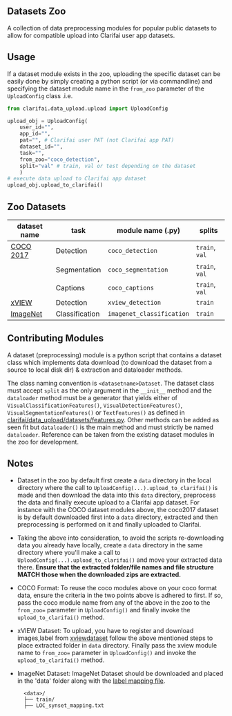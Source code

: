 ## Datasets Zoo

A collection of data preprocessing modules for popular public datasets to allow for compatible upload into Clarifai user app datasets.

## Usage

If a dataset module exists in the zoo, uploading the specific dataset can be easily done by simply creating a python script (or via commandline) and specifying the dataset module name in the `from_zoo` parameter of the  `UploadConfig` class .i.e.

```python
from clarifai.data_upload.upload import UploadConfig

upload_obj = UploadConfig(
	user_id="",
	app_id="",
	pat="", # Clarifai user PAT (not Clarifai app PAT)
	dataset_id="",
	task="",
	from_zoo="coco_detection",
	split="val" # train, val or test depending on the dataset
	)
# execute data upload to Clarifai app dataset
upload_obj.upload_to_clarifai()
```

## Zoo Datasets

 | dataset name | task | module name (.py) | splits |
 | --- | --- | --- | --- |
 | [COCO 2017](https://cocodataset.org/#download) | Detection | `coco_detection` | `train`, `val` |
 |        | Segmentation | `coco_segmentation` | `train`, `val` |
 |       | Captions | `coco_captions` | `train`, `val` |
 |[xVIEW](http://xviewdataset.org/)  | Detection | `xview_detection` | `train`
 | [ImageNet](https://www.image-net.org/)  | Classification | `imagenet_classification` | `train`
## Contributing Modules

A dataset (preprocessing) module is a python script that contains a dataset class which implements data download (to download the dataset from a source to local disk dir) & extraction and dataloader methods.

The class naming convention is `<datasetname>Dataset`. The dataset class must accept `split` as the only argument in the `__init__` method and the `dataloader` method must be a generator that yields either of `VisualClassificationFeatures()`, `VisualDetectionFeatures()`, `VisualSegmentationFeatures()` or `TextFeatures()` as defined in [clarifai/data_upload/datasets/features.py](datasets/features.py). Other methods can be added as seen fit but `dataloader()` is the main method and must strictly be named `dataloader`.
Reference can be taken from the existing dataset modules in the zoo for development.

## Notes

* Dataset in the zoo by default first create a `data` directory in the local directory where the call to `UploadConfig(...).upload_to_clarifai()` is made and then download the data into this `data` directory, preprocess the data and finally execute upload to a Clarifai app dataset. For instance with the COCO dataset modules above, the coco2017 dataset is by default downloaded first into a `data` directory, extracted and then preprocessing is performed on it and finally uploaded to Clarifai.

* Taking the above into consideration, to avoid the scripts re-downloading data you already have locally, create a `data` directory in the same directory where you'll make a call to `UploadConfig(...).upload_to_clarifai()` and move your extracted data there. **Ensure that the extracted folder/file names and file structure MATCH those when the downloaded zips are extracted.**

* COCO Format: To reuse the coco modules above on your coco format data, ensure the criteria in the two points above is adhered to first. If so, pass the coco module name from any of the above in the zoo to the `from_zoo=` parameter in `UploadConfig()` and finally invoke the `upload_to_clarifai()` method.

* xVIEW Dataset: To upload, you have to register and download images,label from [xviewdataset](http://xviewdataset.org/#dataset) follow the above mentioned steps to place extracted folder in `data` directory. Finally pass the xview module name to `from_zoo=` parameter in `UploadConfig()` and invoke the `upload_to_clarifai()` method.

* ImageNet Dataset: ImageNet Dataset should be downloaded and placed in the 'data' folder along with the [label mapping file](https://www.kaggle.com/competitions/imagenet-object-localization-challenge/data?select=LOC_synset_mapping.txt).

		<data>/
      	├── train/
      	├── LOC_synset_mapping.txt

